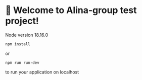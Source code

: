 # 🚀 Welcome to Alina-group test project!

Node version 18.16.0

```
npm install
```

or

```
npm run run-dev
```

to run your application on localhost
